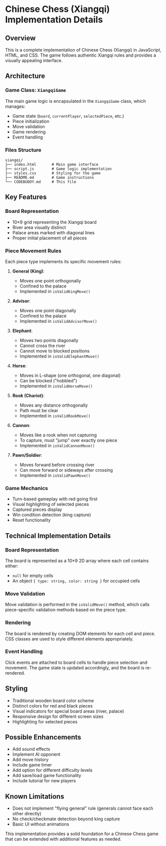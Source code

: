 # Chinese Chess (Xiangqi) Implementation Details

## Overview
This is a complete implementation of Chinese Chess (Xiangqi) in JavaScript, HTML, and CSS. The game follows authentic Xiangqi rules and provides a visually appealing interface.

## Architecture

### Game Class: `XiangqiGame`
The main game logic is encapsulated in the `XiangqiGame` class, which manages:

- Game state (`board`, `currentPlayer`, `selectedPiece`, etc.)
- Piece initialization
- Move validation
- Game rendering
- Event handling

### Files Structure
```
xiangqi/
├── index.html       # Main game interface
├── script.js        # Game logic implementation
├── styles.css       # Styling for the game
├── README.md        # Game instructions
└── CODEBUDDY.md     # This file
```

## Key Features

### Board Representation
- 10×9 grid representing the Xiangqi board
- River area visually distinct
- Palace areas marked with diagonal lines
- Proper initial placement of all pieces

### Piece Movement Rules
Each piece type implements its specific movement rules:

1. **General (King)**: 
   - Moves one point orthogonally
   - Confined to the palace
   - Implemented in `isValidKingMove()`

2. **Advisor**:
   - Moves one point diagonally 
   - Confined to the palace
   - Implemented in `isValidAdvisorMove()`

3. **Elephant**:
   - Moves two points diagonally
   - Cannot cross the river
   - Cannot move to blocked positions
   - Implemented in `isValidElephantMove()`

4. **Horse**:
   - Moves in L-shape (one orthogonal, one diagonal)
   - Can be blocked ("hobbled")
   - Implemented in `isValidHorseMove()`

5. **Rook (Chariot)**:
   - Moves any distance orthogonally
   - Path must be clear
   - Implemented in `isValidRookMove()`

6. **Cannon**:
   - Moves like a rook when not capturing
   - To capture, must "jump" over exactly one piece
   - Implemented in `isValidCannonMove()`

7. **Pawn/Soldier**:
   - Moves forward before crossing river
   - Can move forward or sideways after crossing
   - Implemented in `isValidPawnMove()`

### Game Mechanics
- Turn-based gameplay with red going first
- Visual highlighting of selected pieces
- Captured pieces display
- Win condition detection (king capture)
- Reset functionality

## Technical Implementation Details

### Board Representation
The board is represented as a 10×9 2D array where each cell contains either:
- `null` for empty cells
- An object `{ type: string, color: string }` for occupied cells

### Move Validation
Move validation is performed in the `isValidMove()` method, which calls piece-specific validation methods based on the piece type.

### Rendering
The board is rendered by creating DOM elements for each cell and piece. CSS classes are used to style different elements appropriately.

### Event Handling
Click events are attached to board cells to handle piece selection and movement. The game state is updated accordingly, and the board is re-rendered.

## Styling
- Traditional wooden board color scheme
- Distinct colors for red and black pieces
- Visual indicators for special board areas (river, palace)
- Responsive design for different screen sizes
- Highlighting for selected pieces

## Possible Enhancements
- Add sound effects
- Implement AI opponent
- Add move history
- Include game timer
- Add option for different difficulty levels
- Add save/load game functionality
- Include tutorial for new players

## Known Limitations
- Does not implement "flying general" rule (generals cannot face each other directly)
- No check/checkmate detection beyond king capture
- Basic UI without animations

This implementation provides a solid foundation for a Chinese Chess game that can be extended with additional features as needed.